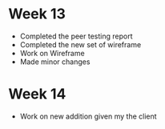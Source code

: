 # Week 13

- Completed the peer testing report
- Completed the new set of wireframe
- Work on Wireframe
- Made minor changes

# Week 14

- Work on new addition given my the client
